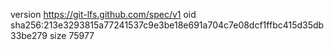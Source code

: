 version https://git-lfs.github.com/spec/v1
oid sha256:213e3293815a77241537c9e3be18e691a704c7e08dcf1ffbc415d35db33be279
size 75977
